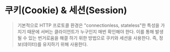 # 쿠키(Cookie) & 세션(Session)

> 기본적으로 HTTP 프로토콜 환경은 "connectionless, stateless"한 특성을 가지기 때문에 서버는 클라이언트가 누구인지 매번 확인해야 한다. 이를 통해 발생될 수 있는 번거로움을 해결 하기 위한 방법으로 쿠키와 세션을 사용한다. 즉, 정보(데이터)를 유지하기 위해 사용한다.
